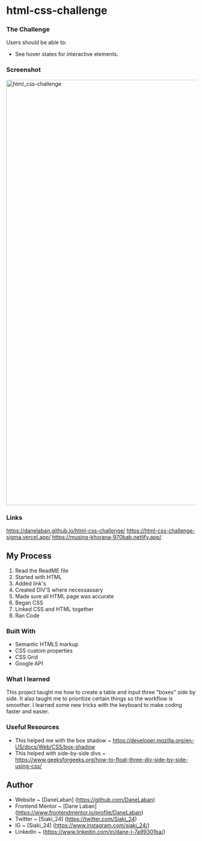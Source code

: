 # html-css-challenge

### The Challenge

Users should be able to:

- See hover states for interactive elements.

### Screenshot
<img width="1127" alt="html_css-challenge" src="https://user-images.githubusercontent.com/74079363/131596993-9642d426-d400-46de-b66f-fa8dca75bde3.png">

### Links
https://danelaban.github.io/html-css-challenge/
https://html-css-challenge-sigma.vercel.app/
https://musing-khorana-970bab.netlify.app/

## My Process

1. Read the ReadME file
2. Started with HTML
3. Added link's
4. Created DIV'S where necessassary 
5. Made sure all HTML page was accurate
6. Began CSS
7. Linked CSS and HTML together
8. Ran Code

### Built With
- Semantic HTML5 markup
- CSS custom properties
- CSS Grid
- Google API

### What I learned

This project taught me how to create a table and input three "boxes" side by side.
It also taught me to prioritize certain things so the workflow is smoother.
I learned some new tricks with the keyboard to make coding faster and easier.

### Useful Resources
- This helped me with the box shadow ~ https://developer.mozilla.org/en-US/docs/Web/CSS/box-shadow
- This helped with side-by-side divs ~ https://www.geeksforgeeks.org/how-to-float-three-div-side-by-side-using-css/

## Author
- Website ~ [DaneLaban] (https://github.com/DaneLaban)
- Frontend Mentor ~ [Dane Laban] (https://www.frontendmentor.io/profile/DaneLaban)
- Twitter ~ [Siaki_24] (https://twitter.com/Siaki_24)
- IG ~ [Siaki_24] (https://www.instagram.com/siaki_24/)
- LinkedIn ~ (https://www.linkedin.com/in/dane-l-7a99301ba/)
